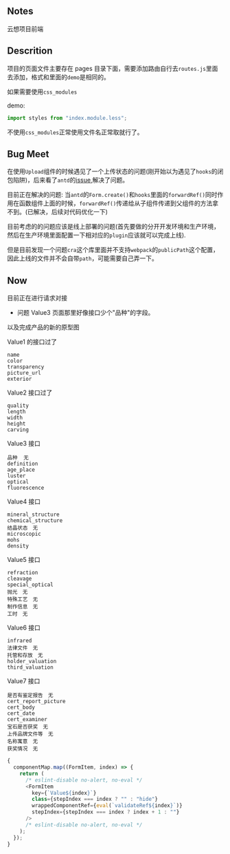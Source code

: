 ## Notes

云想项目前端

## Descrition

项目的页面文件主要存在 pages 目录下面，需要添加路由自行去`routes.js`里面去添加，格式和里面的`demo`是相同的。

如果需要使用`css_modules`

demo:

```js
import styles from "index.module.less";
```

不使用`css_modules`正常使用文件名正常取就行了。

## Bug Meet

在使用`Upload`组件的时候遇见了一个上传状态的问题(刚开始以为遇见了`hooks`的闭包陷阱)，后来看了`antd`的[issue](https://github.com/ant-design/ant-design/issues/2423),解决了问题。

目前正在解决的问题:
当`antd`的`Form.create()`和`hooks`里面的`forwardRef()`同时作用在函数组件上面的时候，`forwardRef()`传递给从子组件传递到父组件的方法拿不到。(已解决，后续对代码优化一下)

目前考虑的的问题应该是线上部署的问题(首先要做的分开开发环境和生产环境，然后在生产环境里面配置一下相对应的`plugin`应该就可以完成上线).

但是目前发现一个问题`cra`这个库里面并不支持`webpack`的`publicPath`这个配置，因此上线的文件并不会自带`path`，可能需要自己弄一下。

## Now

目前正在进行请求对接

- 问题
  Value3 页面那里好像接口少个"品种"的字段。

以及完成产品的新的原型图

Value1 的接口过了

```
name
color
transparency
picture_url
exterior
```

Value2 接口过了

```
quality
length
width
height
carving
```

Value3 接口

```
品种  无
definition
age_place
luster
optical
fluorescence
```

Value4 接口

```
mineral_structure
chemical_structure
结晶状态　无
microscopic
mohs
density
```

Value5 接口

```
refraction
cleavage
special_optical
抛光　无
特殊工艺　无
制作信息　无
工时　无
```

Value6 接口

```
infrared
法律文件　无
托管和存放　无
holder_valuation
third_valuation
```

Value7 接口

```
是否有鉴定报告　无
cert_report_picture
cert_body
cert_date
cert_examiner
宝石是否获奖　无
上传品牌文件等　无
名称寓意　无
获奖情况　无
```

```js
{
  componentMap.map((FormItem, index) => {
    return (
      /* eslint-disable no-alert, no-eval */
      <FormItem
        key={`Value${index}`}
        class={stepIndex === index ? "" : "hide"}
        wrappedComponentRef={eval(`validateRef${index}`)}
        stepIndex={stepIndex === index ? index + 1 : ""}
      />
      /* eslint-disable no-alert, no-eval */
    );
  });
}
```
